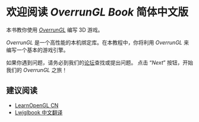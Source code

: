 # 欢迎阅读 _OverrunGL Book_ 简体中文版

本书教你使用 [_OverrunGL_](https://github.com/Over-Run/overrungl) 编写 3D 游戏。

_OverrunGL_ 是一个高性能的本机绑定库。在本教程中，你将利用 _OverrunGL_ 来编写一个基本的游戏引擎。

如果你遇到问题，请务必到我们的[论坛](https://github.com/Over-Run/overrungl-book-szh/discussions)查找或提出问题。
点击 “_Next_” 按钮，开始我们的 _OverrunGL_ 之旅！

## 建议阅读

- [LearnOpenGL CN](https://learnopengl-cn.github.io/)
- [Lwjglbook 中文翻译](https://mouse0w0.github.io/lwjglbook-CN-Translation/)

